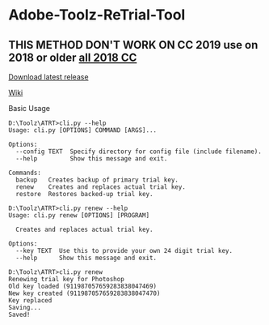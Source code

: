 # Adobe-Toolz-ReTrial-Tool

## THIS METHOD DON'T WORK ON CC 2019 use on 2018 or older [all 2018 CC](https://prodesigntools.com/adobe-cc-2018-direct-download-links.html)

[Download latest release](https://github.com/Backdoorek/Adobe-Toolz-ReTrial-Tool/releases/latest)

[Wiki](https://github.com/Backdoorek/Adobe-Toolz-ReTrial-Tool/wiki)

Basic Usage
```
D:\Toolz\ATRT>cli.py --help
Usage: cli.py [OPTIONS] COMMAND [ARGS]...

Options:
  --config TEXT  Specify directory for config file (include filename).
  --help         Show this message and exit.

Commands:
  backup   Creates backup of primary trial key.
  renew    Creates and replaces actual trial key.
  restore  Restores backed-up trial key.

D:\Toolz\ATRT>cli.py renew --help
Usage: cli.py renew [OPTIONS] [PROGRAM]

  Creates and replaces actual trial key.

Options:
  --key TEXT  Use this to provide your own 24 digit trial key.
  --help      Show this message and exit.

D:\Toolz\ATRT>cli.py renew
Renewing trial key for Photoshop
Old key loaded (911987057659283838047469)
New key created (911987057659283838047470)
Key replaced
Saving...
Saved!
```
